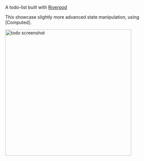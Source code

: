 A todo-list built with [Riverpod]

This showcase slightly more advanced state manipulation, using [Computed].

<img alt="todo screenshot" src="https://github.com/rrousselGit/riverpod/blob/master/examples/todos/todo_screenshot.jpg" width="400px">


[riverpod]: https://github.com/rrousselGit/riverpod
